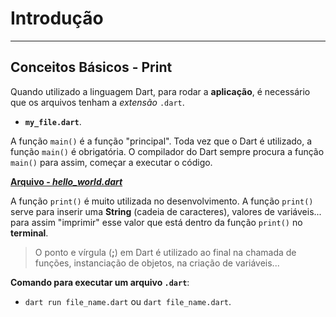 # Introdução

---

## Conceitos Básicos - Print

Quando utilizado a linguagem Dart, para rodar a **aplicação**, é necessário que os arquivos tenham a _extensão_ ``.dart``.

- **``my_file.dart``**.

A função ``main()`` é a função "principal". Toda vez que o Dart é utilizado, a função ``main()`` é obrigatória. O compilador do Dart sempre procura a função ``main()`` para assim, começar a executar o código.

[**Arquivo - _hello_world.dart_**](./hello_world.dart)

A função ``print()`` é muito utilizada no desenvolvimento. A função ``print()`` serve para inserir uma **String** (cadeia de caracteres), valores de variáveis... para assim "imprimir" esse valor que está dentro da função ``print()`` no **terminal**.

> O ponto e vírgula (**;**) em Dart é utilizado ao final na chamada de funções, instanciação de objetos, na criação de variáveis...

**Comando para executar um arquivo ``.dart``**:
- ``dart run file_name.dart`` ou ``dart file_name.dart``.
